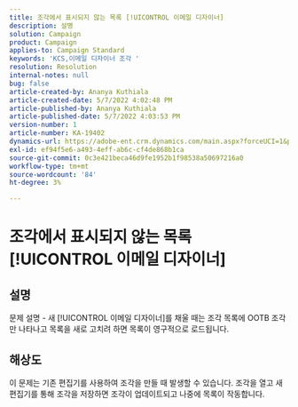 ```yaml
---
title: 조각에서 표시되지 않는 목록 [!UICONTROL 이메일 디자이너]
description: 설명
solution: Campaign
product: Campaign
applies-to: Campaign Standard
keywords: 'KCS,이메일 디자이너 조각 '
resolution: Resolution
internal-notes: null
bug: false
article-created-by: Ananya Kuthiala
article-created-date: 5/7/2022 4:02:48 PM
article-published-by: Ananya Kuthiala
article-published-date: 5/7/2022 4:03:53 PM
version-number: 1
article-number: KA-19402
dynamics-url: https://adobe-ent.crm.dynamics.com/main.aspx?forceUCI=1&pagetype=entityrecord&etn=knowledgearticle&id=36b31c1e-1fce-ec11-a7b5-0022480a8e40
exl-id: ef94f5e6-a493-4eff-ab6c-cf4de868b1ca
source-git-commit: 0c3e421beca46d9fe1952b1f98538a50697216a0
workflow-type: tm+mt
source-wordcount: '84'
ht-degree: 3%

---
```


# 조각에서 표시되지 않는 목록 [!UICONTROL 이메일 디자이너]

## 설명

문제 설명 - 새 [!UICONTROL 이메일 디자이너]를 채울 때는 조각 목록에 OOTB 조각만 나타나고 목록을 새로 고치려 하면 목록이 영구적으로 로드됩니다.

## 해상도


이 문제는 기존 편집기를 사용하여 조각을 만들 때 발생할 수 있습니다. 조각을 열고 새 편집기를 통해 조각을 저장하면 조각이 업데이트되고 나중에 목록이 작동합니다.
